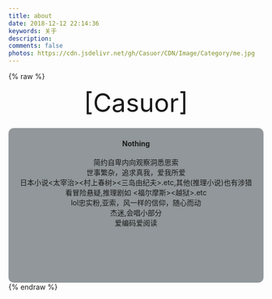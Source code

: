 ```yaml
---
title: about
date: 2018-12-12 22:14:36
keywords: 关于
description: 
comments: false
photos: https://cdn.jsdelivr.net/gh/Casuor/CDN/Image/Category/me.jpg
---
```

{% raw %}
<!-- 因为vue和botui更新导至bug,现将对话移至js下的botui中配置 -->
<div class="entry-content">
  <div class="moe-mashiro" style="text-align:center; font-size: 50px; margin-bottom: 20px;">[Casuor]</div>
  <div id="hello-mashiro" class="popcontainer" style="min-height: 300px; padding: 2px 6px 4px; background-color: rgba(38, 50, 56, 0.5); border-radius: 10px;">
    <center>
    <p>
    </p>
    <h4>Nothing</h4>
    <p>
    简约自卑内向观察洞悉思索<br>
   	世事繁杂，追求真我，爱我所爱<br>
    日本小说<太宰治><村上春树><三岛由纪夫>.etc,其他(推理小说)也有涉猎<br>
    看冒险悬疑,推理剧如 <福尔摩斯><越狱>.etc<br>
    lol忠实粉,亚索，风一样的信仰，随心而动<br>
    杰迷,会唱小部分<br>
    爱编码爱阅读<br>
    </p>
    </center>
    <bot-ui></botui>
  </div>
</div>
{% endraw %}